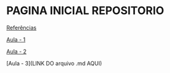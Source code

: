 # PAGINA INICIAL REPOSITORIO

[Referências](Aulas/Referencias.md)



[Aula - 1](Aulas/Aula-01.md)





[Aula - 2](Aulas/Aula-02.md)





[Aula - 3](LINK DO arquivo .md AQUI)
